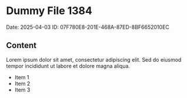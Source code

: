 # Dummy File 1384

Date: 2025-04-03
ID: 07F780E8-201E-468A-87ED-8BF6652010EC

## Content

Lorem ipsum dolor sit amet, consectetur adipiscing elit.
Sed do eiusmod tempor incididunt ut labore et dolore magna aliqua.

* Item 1
* Item 2
* Item 3
